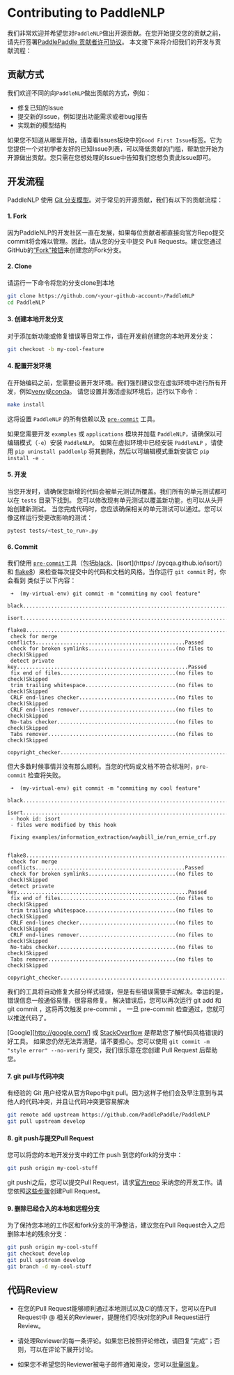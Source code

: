 # Contributing to PaddleNLP

我们非常欢迎并希望您对`PaddleNLP`做出开源贡献。在您开始提交您的贡献之前，请先行签署[PaddlePaddle 贡献者许可协议](https://cla-assistant.io/PaddlePaddle/PaddleNLP)。
本文接下来将介绍我们的开发与贡献流程：

## 贡献方式

我们欢迎不同的向`PaddleNLP`做出贡献的方式，例如：

- 修复已知的Issue
- 提交新的Issue，例如提出功能需求或者bug报告
- 实现新的模型结构

如果您不知道从哪里开始，请查看Issues板块中的`Good First Issue`标签。它为您提供一个对初学者友好的已知Issue列表，可以降低贡献的门槛，帮助您开始为开源做出贡献。您只需在您想处理的Issue中告知我们您想负责此Issue即可。

## 开发流程

PaddleNLP 使用 [Git 分支模型](http://nvie.com/posts/a-successful-git-branching-model/)。对于常见的开源贡献，我们有以下的贡献流程：

#### 1. Fork

   因为PaddleNLP的开发社区一直在发展，如果每位贡献者都直接向官方Repo提交commit将会难以管理。因此，请从您的分支中提交 Pull Requests。建议您通过GitHub的[“Fork”按钮](https://help.github.com/articles/fork-a-repo/)来创建您的Fork分支。

#### 2. Clone

   请运行一下命令将您的分支clone到本地

   ```bash
   git clone https://github.com/<your-github-account>/PaddleNLP
   cd PaddleNLP
   ```

#### 3. 创建本地开发分支

   对于添加新功能或修复错误等日常工作，请在开发前创建您的本地开发分支：

   ```bash
   git checkout -b my-cool-feature
   ```

#### 4. 配置开发环境
   在开始编码之前，您需要设置开发环境。我们强烈建议您在虚拟环境中进行所有开发，例如[venv](https://docs.python.org/3/library/venv.html)或[conda](https://docs.conda.io/en/latest/)。
   请您设置并激活虚拟环境后，运行以下命令：

   ```bash
   make install
   ```

   这将设置 `PaddleNLP` 的所有依赖以及 [`pre-commit`](http://pre-commit.com/) 工具。

   如果您需要开发 `examples` 或 `applications` 模块并加载 `PaddleNLP`，请确保以可编辑模式（`-e`）安装 `PaddleNLP`。
   如果在虚拟环境中已经安装 `PaddleNLP` ，请使用 `pip uninstall paddlenlp` 将其删除，然后以可编辑模式重新安装它
   `pip install -e .`


#### 5. 开发

   当您开发时，请确保您新增的代码会被单元测试所覆盖。我们所有的单元测试都可以在 `tests` 目录下找到。
   您可以修改现有单元测试以覆盖新功能，也可以从头开始创建新测试。
   当您完成代码时，您应该确保相关的单元测试可以通过。您可以像这样运行受更改影响的测试：

   ```bash
   pytest tests/<test_to_run>.py
   ```

#### 6. Commit

   我们使用 [`pre-commit`](http://pre-commit.com/)工具（包括[black](https://black.readthedocs.io/en/stable/)、[isort](https:/ /pycqa.github.io/isort/) 和
   [flake8](https://flake8.pycqa.org/en/latest/)）来检查每次提交中的代码和文档的风格。当你运行 `git commit` 时，你会看到
   类似于以下内容：

   ```
    ➜  (my-virtual-env) git commit -m "commiting my cool feature"
    black....................................................................Passed
    isort....................................................................Passed
    flake8...................................................................Passed
    check for merge conflicts................................................Passed
    check for broken symlinks............................(no files to check)Skipped
    detect private key.......................................................Passed
    fix end of files.....................................(no files to check)Skipped
    trim trailing whitespace.............................(no files to check)Skipped
    CRLF end-lines checker...............................(no files to check)Skipped
    CRLF end-lines remover...............................(no files to check)Skipped
    No-tabs checker......................................(no files to check)Skipped
    Tabs remover.........................................(no files to check)Skipped
    copyright_checker........................................................Passed
   ```

   但大多数时候事情并没有那么顺利。当您的代码或文档不符合标准时，`pre-commit` 检查将失败。
   ```
    ➜  (my-virtual-env) git commit -m "commiting my cool feature"
    black....................................................................Passed
    isort....................................................................Failed
    - hook id: isort
    - files were modified by this hook

    Fixing examples/information_extraction/waybill_ie/run_ernie_crf.py

    flake8...................................................................Passed
    check for merge conflicts................................................Passed
    check for broken symlinks............................(no files to check)Skipped
    detect private key.......................................................Passed
    fix end of files.....................................(no files to check)Skipped
    trim trailing whitespace.............................(no files to check)Skipped
    CRLF end-lines checker...............................(no files to check)Skipped
    CRLF end-lines remover...............................(no files to check)Skipped
    No-tabs checker......................................(no files to check)Skipped
    Tabs remover.........................................(no files to check)Skipped
    copyright_checker........................................................Passed
   ```

   我们的工具将自动修复大部分样式错误，但是有些错误需要手动解决。幸运的是，错误信息一般通俗易懂，很容易修复。
   解决错误后，您可以再次运行 git add <files> 和 git commit ，这将再次触发 pre-commit 。
   一旦 pre-commit 检查通过，您就可以推送代码了。

   [Google][http://google.com/] 或 [StackOverflow](https://stackoverflow.com/) 是帮助您了解代码风格错误的好工具。
   如果您仍然无法弄清楚，请不要担心。您可以使用 `git commit -m "style error" --no-verify` 提交，我们很乐意在您创建 Pull Request 后帮助您。

#### 7. git pull与代码冲突

   有经验的 Git 用户经常从官方Repo中git pull。因为这样子他们会及早注意到与其他人的代码冲突，并且让代码冲突更容易解决

   ```bash
   git remote add upstream https://github.com/PaddlePaddle/PaddleNLP
   git pull upstream develop
   ```

#### 8. git push与提交Pull Request

   您可以将您的本地开发分支中的工作 push 到您的fork的分支中：

   ```bash
   git push origin my-cool-stuff
   ```

   git pushi之后，您可以提交Pull Request，请求[官方repo](https://github.com/PaddlePaddle/PaddleNLP) 采纳您的开发工作。请您依照[这些步骤](https://help.github.com/articles/creating-a-pull-request/)创建Pull Request。

#### 9. 删除已经合入的本地和远程分支

   为了保持您本地的工作区和fork分支的干净整洁，建议您在Pull Request合入之后删除本地的残余分支：

   ```bash
   git push origin my-cool-stuff
   git checkout develop
   git pull upstream develop
   git branch -d my-cool-stuff
   ```

## 代码Review

- 在您的Pull Request能够顺利通过本地测试以及CI的情况下，您可以在Pull Request中 @ 相关的Reviewer，提醒他们尽快对您的Pull Request进行Review。

- 请处理Reviewer的每一条评论。如果您已按照评论修改，请回复“完成”；否则，可以在评论下展开讨论。

- 如果您不希望您的Reviewer被电子邮件通知淹没，您可以[批量回复](https://help.github.com/articles/reviewing-proposed-changes-in-a-pull-request/)。
